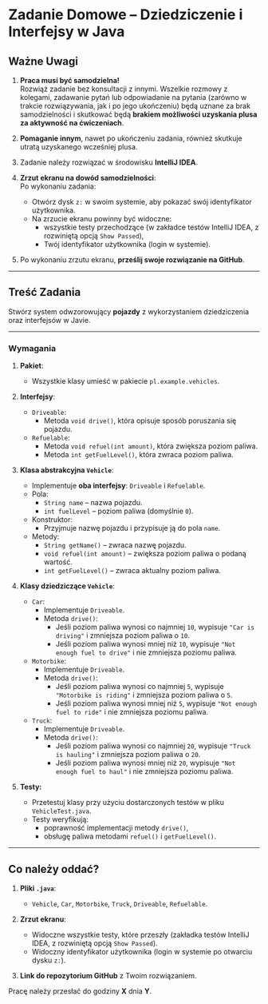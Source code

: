 # Zadanie Domowe – Dziedziczenie i Interfejsy w Java

## Ważne Uwagi

1. **Praca musi być samodzielna!**  
   Rozwiąż zadanie bez konsultacji z innymi. Wszelkie rozmowy z kolegami, zadawanie pytań lub odpowiadanie na pytania (zarówno w trakcie rozwiązywania, jak i po jego ukończeniu) będą uznane za brak samodzielności i skutkować będą **brakiem możliwości uzyskania plusa za aktywność na ćwiczeniach**.

2. **Pomaganie innym**, nawet po ukończeniu zadania, również skutkuje utratą uzyskanego wcześniej plusa.

3. Zadanie należy rozwiązać w środowisku **IntelliJ IDEA**.

4. **Zrzut ekranu na dowód samodzielności**:  
   Po wykonaniu zadania:
    - Otwórz dysk `z:` w swoim systemie, aby pokazać swój identyfikator użytkownika.
    - Na zrzucie ekranu powinny być widoczne:
        - wszystkie testy przechodzące (w zakładce testów IntelliJ IDEA, z rozwiniętą opcją `Show Passed`),
        - Twój identyfikator użytkownika (login w systemie).

5. Po wykonaniu zrzutu ekranu, **prześlij swoje rozwiązanie na GitHub**.

---

## Treść Zadania

Stwórz system odwzorowujący **pojazdy** z wykorzystaniem dziedziczenia oraz interfejsów w Javie.

---

### Wymagania

1. **Pakiet**:
    - Wszystkie klasy umieść w pakiecie `pl.example.vehicles`.

2. **Interfejsy**:
    - `Driveable`:
        - Metoda `void drive()`, która opisuje sposób poruszania się pojazdu.
    - `Refuelable`:
        - Metoda `void refuel(int amount)`, która zwiększa poziom paliwa.
        - Metoda `int getFuelLevel()`, która zwraca poziom paliwa.

3. **Klasa abstrakcyjna `Vehicle`**:
    - Implementuje **oba interfejsy**: `Driveable` i `Refuelable`.
    - Pola:
        - `String name` – nazwa pojazdu.
        - `int fuelLevel` – poziom paliwa (domyślnie `0`).
    - Konstruktor:
        - Przyjmuje nazwę pojazdu i przypisuje ją do pola `name`.
    - Metody:
        - `String getName()` – zwraca nazwę pojazdu.
        - `void refuel(int amount)` – zwiększa poziom paliwa o podaną wartość.
        - `int getFuelLevel()` – zwraca aktualny poziom paliwa.

4. **Klasy dziedziczące `Vehicle`**:
    - `Car`:
        - Implementuje `Driveable`.
        - Metoda `drive()`:
            - Jeśli poziom paliwa wynosi co najmniej `10`, wypisuje `"Car is driving"` i zmniejsza poziom paliwa o `10`.
            - Jeśli poziom paliwa wynosi mniej niż `10`, wypisuje `"Not enough fuel to drive"` i nie zmniejsza poziomu paliwa.
    - `Motorbike`:
        - Implementuje `Driveable`.
        - Metoda `drive()`:
            - Jeśli poziom paliwa wynosi co najmniej `5`, wypisuje `"Motorbike is riding"` i zmniejsza poziom paliwa o `5`.
            - Jeśli poziom paliwa wynosi mniej niż `5`, wypisuje `"Not enough fuel to ride"` i nie zmniejsza poziomu paliwa.
    - `Truck`:
        - Implementuje `Driveable`.
        - Metoda `drive()`:
            - Jeśli poziom paliwa wynosi co najmniej `20`, wypisuje `"Truck is hauling"` i zmniejsza poziom paliwa o `20`.
            - Jeśli poziom paliwa wynosi mniej niż `20`, wypisuje `"Not enough fuel to haul"` i nie zmniejsza poziomu paliwa.

5. **Testy:**
    - Przetestuj klasy przy użyciu dostarczonych testów w pliku `VehicleTest.java`.
    - Testy weryfikują:
        - poprawność implementacji metody `drive()`,
        - obsługę paliwa metodami `refuel()` i `getFuelLevel()`.

---

## Co należy oddać?

1. **Pliki `.java`**:
    - `Vehicle`, `Car`, `Motorbike`, `Truck`, `Driveable`, `Refuelable`.

2. **Zrzut ekranu**:
    - Widoczne wszystkie testy, które przeszły (zakładka testów IntelliJ IDEA, z rozwiniętą opcją `Show Passed`).
    - Widoczny identyfikator użytkownika (login w systemie po otwarciu dysku `z:`).

3. **Link do repozytorium GitHub** z Twoim rozwiązaniem.

Pracę należy przesłać do godziny **X** dnia **Y**.
